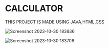# CALCULATOR
THIS PROJECT IS MADE USING JAVA,HTML,CSS

![Screenshot 2023-10-30 183636](https://github.com/shruti2222K/CALCULATOR/assets/145823175/17815eee-95e9-4c31-836c-e524de68978c)

![Screenshot 2023-10-30 183706](https://github.com/shruti2222K/CALCULATOR/assets/145823175/4b9d3134-01d1-45aa-b906-8b854137dc00)

